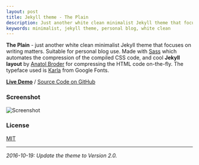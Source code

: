 ```yaml
---
layout: post
title: Jekyll theme - The Plain
description: Just another white clean minimalist Jekyll theme that focuses on writing matters.
keywords: minimalist, jekyll theme, personal blog, white clean
---
```


**The Plain** - just another white clean minimalist Jekyll theme that focuses on writing matters. Suitable for personal blog use. Made with [Sass](https://github.com/sass/sass) which automates the compression of the compiled CSS code, and cool **Jekyll layout** by [Anatol Broder](http://jch.penibelst.de/) for compressing the HTML code on-the-fly. The typeface used is [Karla](https://fonts.google.com/specimen/Karla?selection.family=Karla) from Google Fonts.

[**Live Demo**](http://heiswayi.github.io/the-plain/) / [Source Code on GitHub](https://github.com/heiswayi/the-plain)

### Screenshot

![Screenshot](http://i.imgur.com/btWdSS0.png)

### License

[MIT](http://heiswayi.github.io/mit-license)

---

_2016-10-19: Update the theme to Version 2.0._
